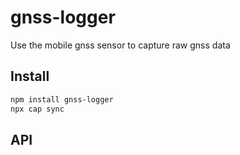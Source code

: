 # gnss-logger

Use the mobile gnss sensor to capture raw gnss data

## Install

```bash
npm install gnss-logger
npx cap sync
```

## API

<docgen-index></docgen-index>

<docgen-api>
<!-- run docgen to generate docs from the source -->
<!-- More info: https://github.com/ionic-team/capacitor-docgen -->
</docgen-api>
